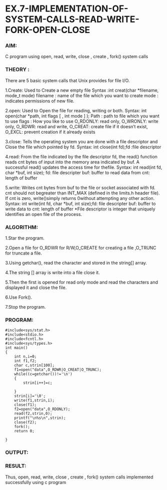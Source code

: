 # EX.7-IMPLEMENTATION-OF-SYSTEM-CALLS-READ-WRITE-FORK-OPEN-CLOSE
### AIM:
C program using open, read, write, close , create , fork() system calls

### THEORY :
There are 5 basic system calls that Unix provides for file I/O.

1.Create: Used to Create a new empty file Syntax :int creat(char *filename, mode_t mode) filename : name of the file which you want to create mode : indicates permissions of new file.

2.open: Used to Open the file for reading, writing or both. Syntax: int open(char *path, int flags [ , int mode ] ); Path : path to file which you want to use flags : How you like to use O_RDONLY: read only, O_WRONLY: write only, O_RDWR: read and write, O_CREAT: create file if it doesn’t exist, O_EXCL: prevent creation if it already exists

3.close: Tells the operating system you are done with a file descriptor and Close the file which pointed by fd. Syntax: int close(int fd);fd :file descriptor

4.read: From the file indicated by the file descriptor fd, the read() function reads cnt bytes of input into the memory area indicated by buf. A successful read() updates the access time for thefile. Syntax: int read(int fd, char *buf, int size); fd: file descripter buf: buffer to read data from cnt: length of buffer

5.write: Writes cnt bytes from buf to the file or socket associated with fd. cnt should not begreater than INT_MAX (defined in the limits.h header file). If cnt is zero, write()simply returns 0without attempting any other action. Syntax: int write(int fd, char *buf, int size);fd: file descripter buf: buffer to write data to cnt: length of buffer *File descriptor is integer that uniquely identifies an open file of the process.

### ALGORITHM:
1.Star the program.

2.Open a file for O_RDWR for R/W,O_CREATE for creating a file ,O_TRUNC for truncate a file.

3.Using getchar(), read the character and stored in the string[] array.

4.The string [] array is write into a file close it.

5.Then the first is opened for read only mode and read the characters and displayed it and close the file.

6.Use Fork().

7.Stop the program.

### PROGRAM:
``````
#include<sys/stat.h> 
#include<stdio.h> 
#include<fcntl.h> 
#include<sys/types.h> 
int main() 
{ 
    int n,i=0; 
    int f1,f2; 
    char c,strin[100]; 
    f1=open("data",O_RDWR|O_CREAT|O_TRUNC); 
    while((c=getchar())!='\n') 
    { 
        strin[i++]=c; 
 
    } 
    strin[i]='\0'; 
    write(f1,strin,i); 
    close(f1); 
    f2=open("data",O_RDONLY); 
    read(f2,strin,0); 
    printf("\n%s\n",strin); 
    close(f2); 
    fork(); 
    return 0; 
 
}
``````
### OUTPUT:


### RESULT:
Thus, open, read, write, close , create , fork() system calls implemented successfully using c program